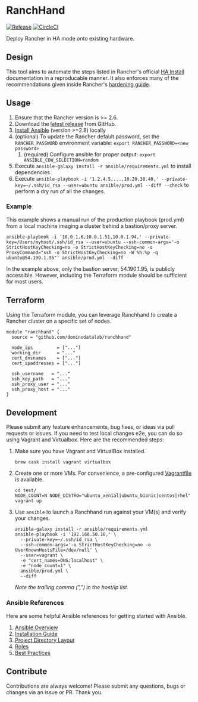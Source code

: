 # RanchHand

[![Release](https://img.shields.io/github/release/dominodatalab/ranchhand.svg)](https://github.com/dominodatalab/ranchhand/releases/latest)
[![CircleCI](https://img.shields.io/circleci/project/github/dominodatalab/ranchhand/master.svg)](https://circleci.com/gh/dominodatalab/ranchhand)

Deploy Rancher in HA mode onto existing hardware.

## Design

This tool aims to automate the steps listed in Rancher's official [HA Install][] documentation in a reproducable manner. It also enforces many of the recommendations given inside Rancher's [hardening guide][].

## Usage

1. Ensure that the Rancher version is >= 2.6. 
1. Download the [latest release][] from GitHub.
1. [Install Ansible](https://docs.ansible.com/ansible/latest/installation_guide/intro_installation.html) (version >=2.8) locally
1.  (optional) To update the Rancher default password, set the `RANCHER_PASSWORD` environment variable:
     `export RANCHER_PASSWORD=<new password>`
    1.    (required) Configure ansible for proper output:
            `export ANSIBLE_COW_SELECTION=random`
1. Execute `ansible-galaxy install -r ansible/requirements.yml` to install dependencies
1. Execute `ansible-playbook -i '1.2.4.5,...,10.20.30.40,' --private-key=~/.ssh/id_rsa --user=ubuntu ansible/prod.yml --diff --check` to perform a dry run of all the changes.

### Example

This example shows a manual run of the production playbook (prod.yml) from a local machine imaging a cluster behind a bastion/proxy server.

```
ansible-playbook -i '10.0.1.6,10.0.1.51,10.0.1.94,' --private-key=/Users/myhost/.ssh/id_rsa --user=ubuntu --ssh-common-args='-o StrictHostKeyChecking=no -o StrictHostKeyChecking=no -o ProxyCommand="ssh -o StrictHostKeyChecking=no -W %h:%p -q ubuntu@54.190.1.95"' ansible/prod.yml --diff
```

In the example above, only the bastion server, 54.190.1.95, is publicly accessible. However, including the Terraform module should be sufficient for most users.

## Terraform

Using the Terraform module, you can leverage Ranchhand to create a Rancher cluster on a specific set of nodes.

```hcl
module "ranchhand" {
  source = "github.com/dominodatalab/ranchhand"

  node_ips         = ["..."]
  working_dir      = "..."
  cert_dnsnames    = ["..."]
  cert_ipaddresses = ["..."]

  ssh_username   = "..."
  ssh_key_path   = "..."
  ssh_proxy_user = "..."
  ssh_proxy_host = "..."
}
```

## Development

Please submit any feature enhancements, bug fixes, or ideas via pull requests or issues.  If you need to test local changes e2e, you can do so using Vagrant and Virtualbox. Here are the recommended steps:

1. Make sure you have Vagrant and VirtualBox installed.

    `brew cask install vagrant virtualbox`

1. Create one or more VMs. For convenience, a pre-configured [Vagrantfile][] is available.

    ```
    cd test/
    NODE_COUNT=N NODE_DISTRO="ubuntu_xenial|ubuntu_bionic|centos|rhel" vagrant up
    ```

1. Use `ansible` to launch a Ranchhand run against your VM(s) and verify your changes.

    ```
    ansible-galaxy install -r ansible/requirements.yml
    ansible-playbook -i '192.168.50.10,' \
      --private-key=~/.ssh/id_rsa \
      --ssh-common-args='-o StrictHostKeyChecking=no -o UserKnownHostsFile=/dev/null' \
      --user=vagrant \
      -e "cert_names=DNS:localhost" \
      -e "node_count=1" \
      ansible/prod.yml \
      --diff
    ```

    _Note the trailing comma (",") in the host/ip list._

### Ansible References

Here are some helpful Ansible references for getting started with Ansible.

1. [Ansible Overview](https://docs.ansible.com/ansible/latest/index.html)
1. [Installation Guide](https://docs.ansible.com/ansible/latest/installation_guide/intro_installation.html)
1. [Project Directory Layout](https://docs.ansible.com/ansible/latest/user_guide/playbooks_best_practices.html#content-organization)
1. [Roles](https://docs.ansible.com/ansible/latest/user_guide/playbooks_reuse_roles.html)
1. [Best Practices](https://docs.ansible.com/ansible/latest/user_guide/playbooks_best_practices.html#best-practices)

## Contribute

Contributions are always welcome! Please submit any questions, bugs or changes via an issue or PR. Thank you.

[vagrantfile]: test/Vagrantfile

[rke]: https://github.com/rancher/rke
[ha install]: https://rancher.com/docs/rancher/v2.x/en/installation/ha/
[hardening guide]: https://releases.rancher.com/documents/security/latest/Rancher_Hardening_Guide.pdf
[latest release]: https://github.com/dominodatalab/ranchhand/releases/latest

